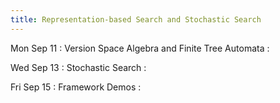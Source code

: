 ```yaml
---
title: Representation-based Search and Stochastic Search
---
```


Mon Sep 11
: Version Space Algebra and Finite Tree Automata
  : []()

Wed Sep 13
: Stochastic Search
  : []()

Fri Sep 15
: Framework Demos
  : []()
